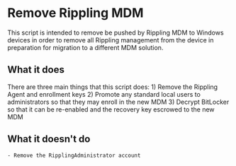 # Remove Rippling MDM

This script is intended to remove be pushed by Rippling MDM to Windows devices in order to remove all Rippling management from the device in preparation for migration to a different MDM solution. 

## What it does
There are three main things that this script does:
    1) Remove the Rippling Agent and enrollment keys
    2) Promote any standard local users to administrators so that they may enroll in the new MDM
    3) Decrypt BitLocker so that it can be re-enabled and the recovery key escrowed to the new MDM

## What it doesn't do
    - Remove the RipplingAdministrator account
